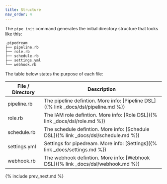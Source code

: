 ```yaml
---
title: Structure
nav_order: 4
---
```


The `pipe init` command generates the initial directory structure that looks like this:

    .pipedream
    ├── pipeline.rb
    ├── role.rb
    ├── schedule.rb
    ├── settings.yml
    └── webhook.rb

The table below states the purpose of each file:

File / Directory  | Description
------------- | -------------
pipeline.rb  | The pipeline defintion. More info: [Pipeline DSL]({% link _docs/dsl/pipeline.md %})
role.rb  | The IAM role defintion. More info: [Role DSL]({% link _docs/dsl/role.md %})
schedule.rb  | The schedule defintion. More info: [Schedule DSL]({% link _docs/dsl/schedule.md %})
settings.yml  | Settings for pipedream. More info: [Settings]({% link _docs/settings.md %})
webhook.rb  | The webhook defintion. More info: [Webhook DSL]({% link _docs/dsl/webhook.md %})

{% include prev_next.md %}

